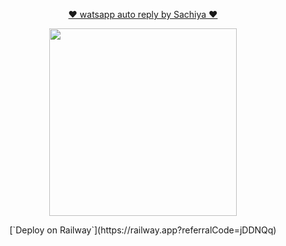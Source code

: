 <p align="center"> 
<u>♥️ watsapp auto reply by Sachiya ♥️</u>
</p>
<p align="center">
<img src="https://i.imgur.com/Tv9tPM9.jpeg" width="300" height="300"/>
</p>

<center>[`Deploy on Railway`](https://railway.app?referralCode=jDDNQq)</center>

